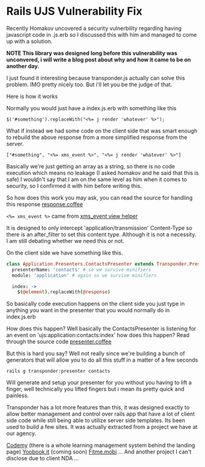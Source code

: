 # Rails UJS Vulnerability Fix
Recently Homakov uncovered a security vulnerbility regarding having javascript code in .js.erb so I discussed this with him and managed to come up with a solution. 

**NOTE This library was designed long before this vulnerability was unconvered, i will write a blog post about why and how it came to be on another day.** 

I just found it interesting because transponder.js actually can solve this problem. IMO pretty nicely too. But i'll let you be the judge of that.

Here is how it works

Normally you would just have a index.js.erb with something like this
```
$('#something').replaceWith("<%= j render 'whatever' %>");
```

What if instead we had some code on the client side that was smart enough to rebuild the above response from a more simplified response from the server.

```
["#something", "<%= xms_event %>", "<%= j render 'whatever' %>"]
```
Basically we're just getting an array as a string, so there is no code execution which means no leakage (I asked homakov and he said that this is safe) I wouldn't say that I am on the same level as him when it comes to security, so I confirmed it with him before writing this.

So how does this work you may ask, you can read the source for handling this response [response.coffee](https://github.com/artellectual/transponder/blob/develop/lib/assets/javascripts/transponder/response.coffee)

```<%= xms_event %>``` came from [xms_event view helper](https://github.com/artellectual/transponder/blob/develop/lib/transponder.rb)

It is designed to only intercept 'application/transmission' Content-Type so there is an after_filter to set this content type. Although it is not a necessity. I am still debating whether we need this or not.

On the client side we have something like this. 

```coffee
class Application.Presenters.ContactsPresenter extends Transponder.Presenter
  presenterName: 'contacts' # so we survive minifiers
  module: 'application' # again so we survive minifiers

  index: ->
    $(@element).replaceWith(@response)
```
So basically code execution happens on the client side you just type in anything you want in the presenter that you would normally do in index.js.erb 

How does this happen? Well basically the ContactsPresenter is listening for an event on 'ujs:application:contacts:index' how does this happen? Read through the source code [presenter.coffee](https://github.com/artellectual/transponder/blob/develop/lib/assets/javascripts/transponder/presenter.coffee)

But this is hard you say? Well not really since we're building a bunch of generators that will allow you to do all this stuff in a matter of a few seconds
```
rails g transponder:presenter contacts 
```
Will generate and setup your presenter for you without you having to lift a finger, well technically you lifted fingers but i mean its pretty quick and painless.

Transponder has a lot more features than this, it was designed exactly to allow better management and control over rails app that have a lot of client side code while still being able to utilize server side templates. Its been used to build a few sites. It was actually extracted from a project we have at our agency.

[Codemy](http://www.codemy.net) (there is a whole learning management system behind the landing page)
[Yoobook.it](http://www.yoobook.it) (coming soon)
[Fitme.mobi](http://www.fitme.mobi)
... And another project I can't disclose due to client NDA ...
